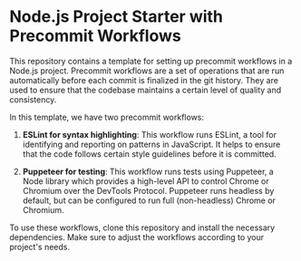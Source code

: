 # Node.js Project Starter with Precommit Workflows

This repository contains a template for setting up precommit workflows in a Node.js project. Precommit workflows are a set of operations that are run automatically before each commit is finalized in the git history. They are used to ensure that the codebase maintains a certain level of quality and consistency.

In this template, we have two precommit workflows:

1. **ESLint for syntax highlighting**: This workflow runs ESLint, a tool for identifying and reporting on patterns in JavaScript. It helps to ensure that the code follows certain style guidelines before it is committed.

2. **Puppeteer for testing**: This workflow runs tests using Puppeteer, a Node library which provides a high-level API to control Chrome or Chromium over the DevTools Protocol. Puppeteer runs headless by default, but can be configured to run full (non-headless) Chrome or Chromium.

To use these workflows, clone this repository and install the necessary dependencies. Make sure to adjust the workflows according to your project's needs.
